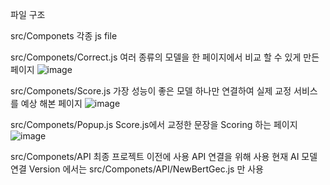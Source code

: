 파일 구조

src/Componets 각종 js file

src/Componets/Correct.js 여러 종류의 모델을 한 페이지에서 비교 할 수 있게 만든 페이지
![image](https://user-images.githubusercontent.com/22341303/147368977-25a6aaae-5ab6-4766-9964-6032a927e9f2.png)

src/Componets/Score.js 가장 성능이 좋은 모델 하나만 연결하여 실제 교정 서비스를 예상 해본 페이지
![image](https://user-images.githubusercontent.com/22341303/147368999-3c83fb4e-67d6-4cf3-8cba-7e8307ca638c.png)

src/Componets/Popup.js Score.js에서 교정한 문장을 Scoring 하는 페이지
![image](https://user-images.githubusercontent.com/22341303/147369037-6b9398cc-0149-4981-b053-908c58a049f9.png)

src/Componets/API 최종 프로젝트 이전에 사용 API 연결을 위해 사용
현재 AI 모델 연결 Version 에서는 src/Componets/API/NewBertGec.js 만 사용

